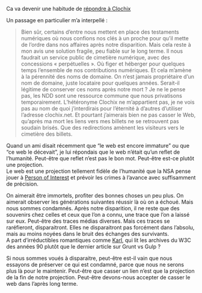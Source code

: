 
Ca va devenir une habitude de [répondre à Clochix][1]

Un passage en particulier m’a interpellé :

> Bien sûr, certains d’entre nous mettent en place des testaments numériques où nous confions nos clés à un proche pour qu’il mette de l’ordre dans nos affaires après notre disparition. Mais cela reste à mon avis une solution fragile, peu fiable sur le long terme. Il nous faudrait un service public de cimetière numérique, avec des concessions « perpétuelles ». Où figer et héberger pour quelques temps l’ensemble de nos contributions numériques. Et cela m’amène à la pérennité des noms de domaine. On n’est jamais propriétaire d’un nom de domaine, juste locataire pour quelques années. Serait-il légitime de conserver ces noms après notre mort ? Je ne le pense pas, les NDD sont une ressource commune que nous privatisons temporairement. L’hétéronyme Clochix ne m’appartient pas, je ne vois pas au nom de quoi j’interdirais pour l’éternité à d’autres d’utiliser l’adresse clochix.net. Et pourtant j’aimerais bien ne pas casser le Web, qu’après ma mort les liens vers mes billets ne se retrouvent pas soudain brisés. Que des redirections amènent les visiteurs vers le cimetière des billets.

Quand un ami disait récemment que “le web est encore immature” ou que “ce web le décevait”, je lui répondais que le web n’était qu’un reflet de l’humanité. Peut-être que reflet n’est pas le bon mot. Peut-être est-ce plutôt une projection.  
Le web est une projection tellement fidèle de l’humanité que la NSA pense jouer à [Person of Interest][2] et prévoir les crimes à l’avance avec suffisamment de précision.

On aimerait être immortels, profiter des bonnes choses un peu plus. On aimerait observer les générations suivantes réussir là où on a échoué. Mais nous sommes condamnés. Après notre disparition, il ne reste que des souvenirs chez celles et ceux que l’on a connu, une trace que l’on a laissé sur eux. Peut-être des traces médias diverses. Mais ces traces se raréfieront, disparaitront. Elles ne disparaitront pas forcément dans l’absolu, mais au moins noyées dans le bruit des échanges des survivants.  
A part d’irréductibles romantiques comme [Karl][3], qui lit les archives du W3C des années 90 plutôt que le dernier article sur Grunt vs Gulp ?

Si nous sommes voués à disparaitre, peut-être est-il vain que nous essayons de préserver ce qui est condamné, parce que nous ne serons plus là pour le maintenir. Peut-être que casser un lien n’est que la projection de la fin de notre projection. Peut-être devons-nous accepter de casser le web dans l’après long terme.

 [1]: http://esquisses.clochix.net/2014/01/27/versionned-DNS/
 [2]: http://www.youtube.com/watch?v=-plRCjTIvSg
 [3]: https://twitter.com/karlpro